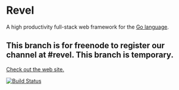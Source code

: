 # Revel

A high productivity full-stack web framework for the [Go language](http://www.golang.org).  

## This branch is for freenode to register our channel at #revel. This branch is temporary.


[Check out the web site.](http://robfig.github.com/revel)

[![Build Status](https://secure.travis-ci.org/robfig/revel.png?branch=master)](http://travis-ci.org/robfig/revel)
